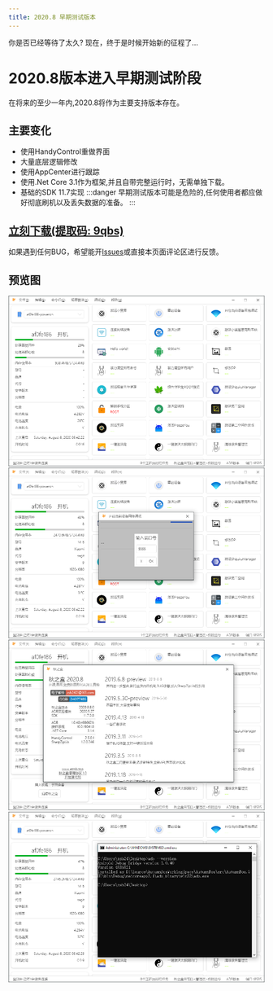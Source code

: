 ```yaml
---
title: 2020.8 早期测试版本
---
```

你是否已经等待了太久?
现在，终于是时候开始新的征程了...

# 2020.8版本进入早期测试阶段
在将来的至少一年内,2020.8将作为主要支持版本存在。

## 主要变化
* 使用HandyControl重做界面
* 大量底层逻辑修改
* 使用AppCenter进行跟踪
* 使用.Net Core 3.1作为框架,并且自带完整运行时，无需单独下载。
* 基础的SDK 11.7实现
:::danger
早期测试版本可能是危险的,任何使用者都应做好彻底刷机以及丢失数据的准备。
:::

## [立刻下载(提取码: 9qbs)](https://pan.baidu.com/s/17TtF4I43mYL09LPsvHIruw)
如果遇到任何BUG，希望能开[Issues](https://github.com/zsh2401/AutumnBox/issues)或直接本页面评论区进行反馈。



## 预览图
![](./1.png)
![](./2.png)
![](./3.png)
![](./4.png)

